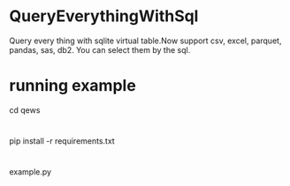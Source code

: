 # QueryEverythingWithSql
Query every thing with sqlite virtual table.Now support csv, excel, parquet, pandas, sas, db2. You can select them by the sql.

# running example
cd qews
# 
pip install -r requirements.txt
# 
example.py

